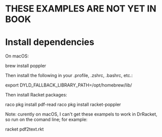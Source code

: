 # THESE EXAMPLES ARE NOT YET IN BOOK

# Install dependencies

On macOS:

brew install poppler

Then install the following in your .profile, .zshrc, .bashrc, etc.:

export DYLD_FALLBACK_LIBRARY_PATH=/opt/homebrew/lib/

Then install Racket packages:

raco pkg install pdf-read
raco pkg install racket-poppler

Note: curently on macOS, I can't get these exampels to work in DrRacket, so run on the comand line; for example:

racket pdf2text.rkt
